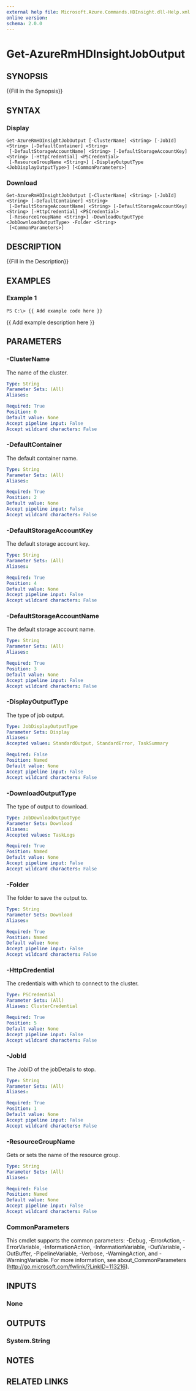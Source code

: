 ```yaml
---
external help file: Microsoft.Azure.Commands.HDInsight.dll-Help.xml
online version: 
schema: 2.0.0
---
```


# Get-AzureRmHDInsightJobOutput

## SYNOPSIS
{{Fill in the Synopsis}}

## SYNTAX

### Display
```
Get-AzureRmHDInsightJobOutput [-ClusterName] <String> [-JobId] <String> [-DefaultContainer] <String>
 [-DefaultStorageAccountName] <String> [-DefaultStorageAccountKey] <String> [-HttpCredential] <PSCredential>
 [-ResourceGroupName <String>] [-DisplayOutputType <JobDisplayOutputType>] [<CommonParameters>]
```

### Download
```
Get-AzureRmHDInsightJobOutput [-ClusterName] <String> [-JobId] <String> [-DefaultContainer] <String>
 [-DefaultStorageAccountName] <String> [-DefaultStorageAccountKey] <String> [-HttpCredential] <PSCredential>
 [-ResourceGroupName <String>] -DownloadOutputType <JobDownloadOutputType> -Folder <String>
 [<CommonParameters>]
```

## DESCRIPTION
{{Fill in the Description}}

## EXAMPLES

### Example 1
```
PS C:\> {{ Add example code here }}
```

{{ Add example description here }}

## PARAMETERS

### -ClusterName
The name of the cluster.

```yaml
Type: String
Parameter Sets: (All)
Aliases: 

Required: True
Position: 0
Default value: None
Accept pipeline input: False
Accept wildcard characters: False
```

### -DefaultContainer
The default container name.

```yaml
Type: String
Parameter Sets: (All)
Aliases: 

Required: True
Position: 2
Default value: None
Accept pipeline input: False
Accept wildcard characters: False
```

### -DefaultStorageAccountKey
The default storage account key.

```yaml
Type: String
Parameter Sets: (All)
Aliases: 

Required: True
Position: 4
Default value: None
Accept pipeline input: False
Accept wildcard characters: False
```

### -DefaultStorageAccountName
The default storage account name.

```yaml
Type: String
Parameter Sets: (All)
Aliases: 

Required: True
Position: 3
Default value: None
Accept pipeline input: False
Accept wildcard characters: False
```

### -DisplayOutputType
The type of job output.

```yaml
Type: JobDisplayOutputType
Parameter Sets: Display
Aliases: 
Accepted values: StandardOutput, StandardError, TaskSummary

Required: False
Position: Named
Default value: None
Accept pipeline input: False
Accept wildcard characters: False
```

### -DownloadOutputType
The type of output to download.

```yaml
Type: JobDownloadOutputType
Parameter Sets: Download
Aliases: 
Accepted values: TaskLogs

Required: True
Position: Named
Default value: None
Accept pipeline input: False
Accept wildcard characters: False
```

### -Folder
The folder to save the output to.

```yaml
Type: String
Parameter Sets: Download
Aliases: 

Required: True
Position: Named
Default value: None
Accept pipeline input: False
Accept wildcard characters: False
```

### -HttpCredential
The credentials with which to connect to the cluster.

```yaml
Type: PSCredential
Parameter Sets: (All)
Aliases: ClusterCredential

Required: True
Position: 5
Default value: None
Accept pipeline input: False
Accept wildcard characters: False
```

### -JobId
The JobID of the jobDetails to stop.

```yaml
Type: String
Parameter Sets: (All)
Aliases: 

Required: True
Position: 1
Default value: None
Accept pipeline input: False
Accept wildcard characters: False
```

### -ResourceGroupName
Gets or sets the name of the resource group.

```yaml
Type: String
Parameter Sets: (All)
Aliases: 

Required: False
Position: Named
Default value: None
Accept pipeline input: False
Accept wildcard characters: False
```

### CommonParameters
This cmdlet supports the common parameters: -Debug, -ErrorAction, -ErrorVariable, -InformationAction, -InformationVariable, -OutVariable, -OutBuffer, -PipelineVariable, -Verbose, -WarningAction, and -WarningVariable. For more information, see about_CommonParameters (http://go.microsoft.com/fwlink/?LinkID=113216).

## INPUTS

### None

## OUTPUTS

### System.String

## NOTES

## RELATED LINKS

